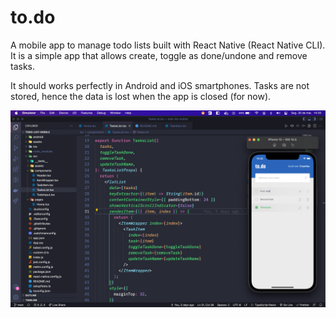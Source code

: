 # to.do

A mobile app to manage todo lists built with React Native (React Native CLI). It is a simple app that allows create, toggle as done/undone and remove tasks.

It should works perfectly in Android and iOS smartphones. Tasks are not stored, hence the data is lost when the app is closed (for now).

![to.do screenshot](./assets/to-do-blue.png)
